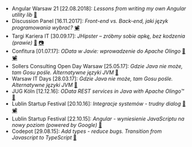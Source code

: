* Angular Warsaw 21 [22.08.2018]: _Lessons from writing my own Angular utility lib_ [🔗](https://mat3e.github.io/talks/ll-angular/AngularWarsaw21.html)
* Discussion Panel [16.11.2017]: _Front-end vs. Back-end, jaki język programowania wybrać?_ [📽️](https://web.facebook.com/infoshareacademy/videos/868483633316364/)
* Targi Kariera IT [30.09.17]: _JHipster – zróbmy sobie apkę, bez kodzenia (prawie)_ [🔗](https://mat3e.github.io/taskr/) [📷](https://photos.google.com/share/AF1QipOotvynJoiYb76rbInZdqkgJpG4lZflhhnyskL6lnm1nWg-sr6lFvKD2Rc1L_5YiQ/photo/AF1QipN7lZ-E5HGV4IGI6kZNA9QDx84xdRxWA6Qpk9vN?key=RzFaRDZvT0ctdjFwRi1jTkt4djNoSkRkVzNyT2tB)
* Confitura [01.07.17]: _OData w Javie: wprowadzenie do Apache Olingo_ [🔗](https://github.com/sollersconsulting/confitura2017/tree/master/snapgram) [📽️](https://www.youtube.com/watch?v=sSLXUOaOmkk)
* Sollers Consulting Open Day Warsaw [25.05.17]: _Gdzie Java nie może, tam Gosu pośle. Alternatywne języki JVM_ [🔗](https://github.com/sollersconsulting/openDayWaw)
* Warsaw IT Days [28.03.17]: _Gdzie Java nie może, tam Gosu pośle. Alternatywne języki JVM_ [🔗](https://github.com/sollersconsulting/wdi2017)
* JUG Köln [12.12.16]: _OData REST services in Java with Apache Olingo™_ [🔗](https://github.com/sollersconsulting/jugc)
* Lublin Startup Festival [20.10.16]: _Integracje systemów - trudny dialog_ [🔗](https://github.com/sollersconsulting/umcs2016) [📽️](https://youtu.be/0Sp9HWPPCSU?t=4h52m55s)
* Lublin Startup Festival [22.10.15]: _Angular - wyniesienie JavaScriptu na nowy poziom (powered by Google)_ [🔗](https://github.com/sollersconsulting/umcs2015)
* Codepot [29.08.15]: _Add types - reduce bugs. Transition from Javascript to TypeScript_ [🔗](http://sollersconsulting.github.io/codepot/)
